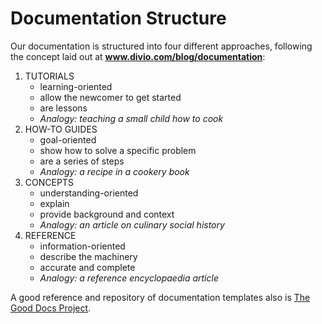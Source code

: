 # Documentation Structure
Our documentation is structured into four different approaches,
following the concept laid out at **www.divio.com/blog/documentation**:

1. TUTORIALS
   - learning-oriented
   - allow the newcomer to get started
   - are lessons
   - _Analogy: teaching a small child how to cook_
2. HOW-TO GUIDES
   - goal-oriented
   - show how to solve a specific problem
   - are a series of steps
   - _Analogy: a recipe in a cookery book_
3. CONCEPTS
   - understanding-oriented
   - explain
   - provide background and context
   - _Analogy: an article on culinary social history_
4. REFERENCE
   - information-oriented
   - describe the machinery
   - accurate and complete
   - _Analogy: a reference encyclopaedia article_

A good reference and repository of documentation templates also is
[The Good Docs Project](https://thegooddocsproject.dev/).
